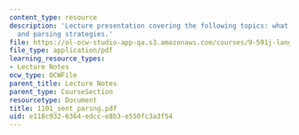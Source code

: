 ```yaml
---
content_type: resource
description: 'Lecture presentation covering the following topics: what is parsing?
  and parsing strategies.'
file: https://ol-ocw-studio-app-qa.s3.amazonaws.com/courses/9-591j-language-processing-fall-2004/e118c9326364edcce8b3e550fc3a3f54_1101_sent_parsng.pdf
file_type: application/pdf
learning_resource_types:
- Lecture Notes
ocw_type: OCWFile
parent_title: Lecture Notes
parent_type: CourseSection
resourcetype: Document
title: 1101_sent_parsng.pdf
uid: e118c932-6364-edcc-e8b3-e550fc3a3f54
---
```

